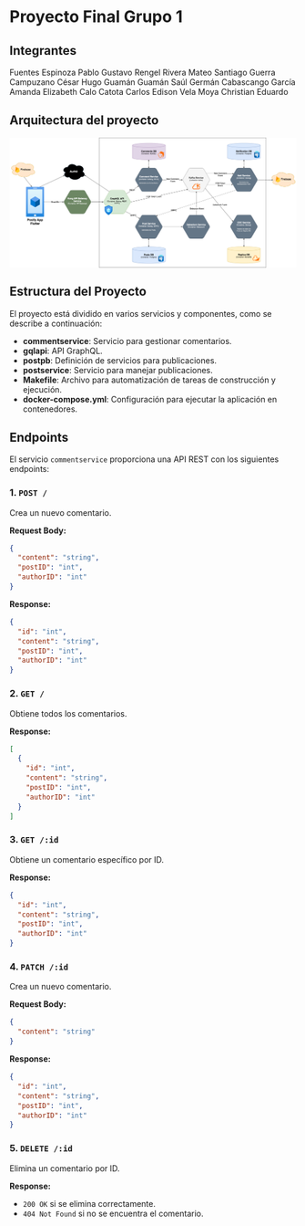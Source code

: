 # Proyecto Final Grupo 1

## Integrantes
Fuentes Espinoza Pablo Gustavo
Rengel Rivera Mateo Santiago
Guerra Campuzano César Hugo
Guamán Guamán Saúl Germán
Cabascango García Amanda Elizabeth
Calo Catota Carlos Edison
Vela Moya Christian Eduardo

## Arquitectura del proyecto

<div style="width: 100%; display: flex; justify-content: center; align-items: center">
<img src="./docs/images/arch.png" alt="architecture" />
</div>

## Estructura del Proyecto

El proyecto está dividido en varios servicios y componentes, como se describe a continuación:

- **commentservice**: Servicio para gestionar comentarios.
- **gqlapi**: API GraphQL.
- **postpb**: Definición de servicios para publicaciones.
- **postservice**: Servicio para manejar publicaciones.
- **Makefile**: Archivo para automatización de tareas de construcción y ejecución.
- **docker-compose.yml**: Configuración para ejecutar la aplicación en contenedores.

## Endpoints

El servicio `commentservice` proporciona una API REST con los siguientes endpoints:

### 1. `POST /`
Crea un nuevo comentario.

**Request Body:**
```json
{
  "content": "string",
  "postID": "int",
  "authorID": "int"
}
```
**Response:**
```json
{
  "id": "int",
  "content": "string",
  "postID": "int",
  "authorID": "int"
}
```
### 2. `GET /`
Obtiene todos los comentarios.

**Response:**
```json
[
  {
    "id": "int",
    "content": "string",
    "postID": "int",
    "authorID": "int"
  }
]
```
### 3. `GET /:id`
Obtiene un comentario específico por ID.

**Response:**
```json
{
  "id": "int",
  "content": "string",
  "postID": "int",
  "authorID": "int"
}
```
### 4. `PATCH /:id`
Crea un nuevo comentario.

**Request Body:**
```json
{
  "content": "string"
}
```
**Response:**
```json
{
  "id": "int",
  "content": "string",
  "postID": "int",
  "authorID": "int"
}
```
### 5. `DELETE /:id`
Elimina un comentario por ID.

**Response:**
- `200 OK` si se elimina correctamente.
- `404 Not Found` si no se encuentra el comentario.


